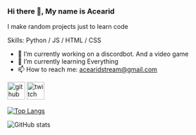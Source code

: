 ### Hi there 👋, My name is Acearid
I make random projects just to learn code

Skills: Python / JS / HTML / CSS

- 🔭 I’m currently working on a discordbot. And a video game 
- 🌱 I’m currently learning Everything 
- 📫 How to reach me: acearidstream@gmail.com 


[<img src='https://cdn.jsdelivr.net/npm/simple-icons@3.0.1/icons/github.svg' alt='github' height='40'>](https://github.com/acearid)  [<img src='https://cdn.jsdelivr.net/npm/simple-icons@3.0.1/icons/twitch.svg' alt='twitch' height='40'>](https://www.twitch.tv/acearid)  

[![Top Langs](https://github-readme-stats.vercel.app/api/top-langs/?username=acearid)](https://github.com/anuraghazra/github-readme-stats)

![GitHub stats](https://github-readme-stats.vercel.app/api?username=acearid&show_icons=true)  


